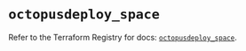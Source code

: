 # `octopusdeploy_space`

Refer to the Terraform Registry for docs: [`octopusdeploy_space`](https://registry.terraform.io/providers/octopusdeploylabs/octopusdeploy/0.43.2/docs/resources/space).
